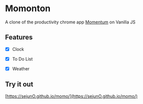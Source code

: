 # Momonton

A clone of the productivity chrome app [Momentum](https://chrome.google.com/webstore/detail/momentum/laookkfknpbbblfpciffpaejjkokdgca) on Vanilla JS

## Features

- [x] Clock
- [x] To Do List
- [x] Weather


## Try it out

[https://sejunO.github.io/momo/](https://sejunO.github.io/momo/)